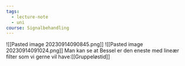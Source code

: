 ```yaml
---
tags:
  - lecture-note
  - uni
course: Signalbehandling
---
```

![[Pasted image 20230914090845.png]]
![[Pasted image 20230914091024.png]]
Man kan se at Bessel er den eneste med lineær filter som vi gerne vil have:[[Gruppeløstid]]
